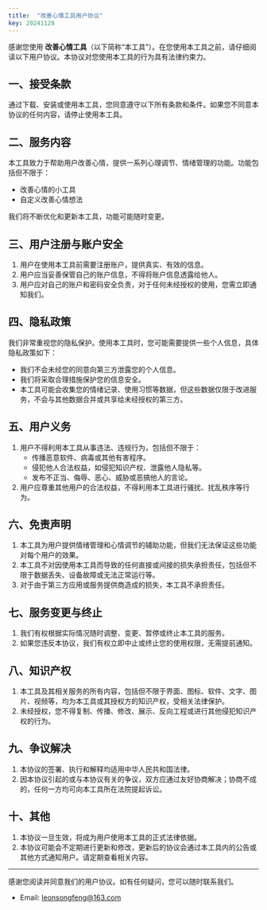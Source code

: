 ```yaml
---
title:  "改善心情工具用户协议"
key: 20241128
---
```


感谢您使用 **改善心情工具**（以下简称“本工具”）。在您使用本工具之前，请仔细阅读以下用户协议。本协议对您使用本工具的行为具有法律约束力。

## 一、接受条款

通过下载、安装或使用本工具，您同意遵守以下所有条款和条件。如果您不同意本协议的任何内容，请停止使用本工具。

## 二、服务内容

本工具致力于帮助用户改善心情，提供一系列心理调节、情绪管理的功能。功能包括但不限于：

- 改善心情的小工具
- 自定义改善心情想法

我们将不断优化和更新本工具，功能可能随时变更。

## 三、用户注册与账户安全

1. 用户在使用本工具前需要注册账户，提供真实、有效的信息。
2. 用户应当妥善保管自己的账户信息，不得将账户信息透露给他人。
3. 用户应对自己的账户和密码安全负责，对于任何未经授权的使用，您需立即通知我们。

## 四、隐私政策

我们非常重视您的隐私保护。使用本工具时，您可能需要提供一些个人信息，具体隐私政策如下：

- 我们不会未经您的同意向第三方泄露您的个人信息。
- 我们将采取合理措施保护您的信息安全。
- 本工具可能会收集您的情绪记录、使用习惯等数据，但这些数据仅限于改进服务，不会与其他数据合并或共享给未经授权的第三方。

## 五、用户义务

1. 用户不得利用本工具从事违法、违规行为，包括但不限于：
   - 传播恶意软件、病毒或其他有害程序。
   - 侵犯他人合法权益，如侵犯知识产权、泄露他人隐私等。
   - 发布不正当、侮辱、恶心、威胁或恶搞他人的言论。
2. 用户应尊重其他用户的合法权益，不得利用本工具进行骚扰、扰乱秩序等行为。

## 六、免责声明

1. 本工具为用户提供情绪管理和心情调节的辅助功能，但我们无法保证这些功能对每个用户的效果。
2. 本工具不对因使用本工具而导致的任何直接或间接的损失承担责任，包括但不限于数据丢失、设备故障或无法正常运行等。
3. 对于由于第三方应用或服务提供商造成的损失，本工具不承担责任。

## 七、服务变更与终止

1. 我们有权根据实际情况随时调整、变更、暂停或终止本工具的服务。
2. 如果您违反本协议，我们有权立即中止或终止您的使用权限，无需提前通知。

## 八、知识产权

1. 本工具及其相关服务的所有内容，包括但不限于界面、图标、软件、文字、图片、视频等，均为本工具或其授权方的知识产权，受相关法律保护。
2. 未经授权，您不得复制、传播、修改、展示、反向工程或进行其他侵犯知识产权的行为。

## 九、争议解决

1. 本协议的签署、执行和解释均适用中华人民共和国法律。
2. 因本协议引起的或与本协议有关的争议，双方应通过友好协商解决；协商不成的，任何一方均可向本工具所在法院提起诉讼。

## 十、其他

1. 本协议一旦生效，将成为用户使用本工具的正式法律依据。
2. 本协议可能会不定期进行更新和修改，更新后的协议会通过本工具内的公告或其他方式通知用户。请定期查看相关内容。

---

感谢您阅读并同意我们的用户协议。如有任何疑问，您可以随时联系我们。
- Email: leonsongfeng@163.com

